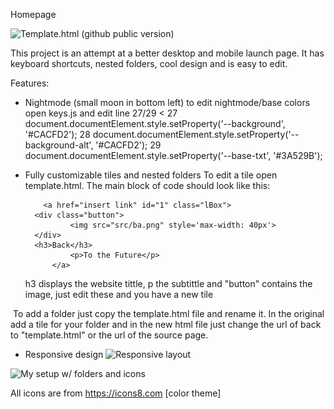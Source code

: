 Homepage

![Template.html (github public version)](https://raw.githubusercontent.com/Boettner-eric/homepage/template.png)

This project is an attempt at a better desktop and mobile launch page.  It has keyboard shortcuts, nested folders, cool design and is easy to edit.

Features:
- Nightmode (small moon in bottom left)
  to edit nightmode/base colors open keys.js and edit line 27/29
  <
  27 document.documentElement.style.setProperty('--background', '#CACFD2');
  28 document.documentElement.style.setProperty('--background-alt', '#CACFD2');
  29 document.documentElement.style.setProperty('--base-txt', '#3A529B');
  >
- Fully customizable tiles and nested folders
   To edit a tile open template.html.  The main block of code should look like this:

          <a href="insert link" id="1" class="lBox">
		<div class="button">
	       	    <img src="src/ba.png" style='max-width: 40px'>
		</div>
		<h3>Back</h3>
                <p>To the Future</p>
            </a>
            
  h3 displays the website tittle, p the subtittle and "button" contains the image, just edit these and you have a new tile

  To add a folder just copy the template.html file and rename it.  In the original add a tile for your folder and in the new html file just change the url of back to "template.html" or the url of the source page.  

- Responsive design
![Responsive layout](https://Boettner-eric.github.com/homepage/responsive.png)


![My setup w/ folders and icons](https://Boettner-eric.github.com/homepage/folder.png)




All icons are from https://icons8.com [color theme]
